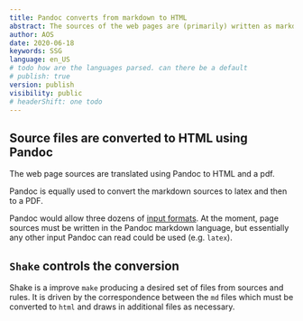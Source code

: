 ```yaml
---
title: Pandoc converts from markdown to HTML
abstract: The sources of the web pages are (primarily) written as markdown and converted by Pandoc to HTML. 
author: AOS
date: 2020-06-18
keywords: SSG
language: en_US
# todo how are the languages parsed. can there be a default
# publish: true
version: publish
visibility: public
# headerShift: one todo 
---
```


 
## Source files are converted to HTML using Pandoc

The web page sources are translated using Pandoc to HTML and a pdf. 

Pandoc is equally used to convert the markdown sources to latex and then to a PDF. 

Pandoc would allow three dozens of [input formats](https://pandoc.org/MANUAL.html). At the moment, page sources must be written in the Pandoc markdown language, but essentially any other input Pandoc can read could be used (e.g. `latex`).

## `Shake` controls the conversion

Shake is a improve `make` producing a desired set of files from sources and rules. It is driven by the correspondence between the `md` files which must be converted to `html` and draws in additional files as necessary. 